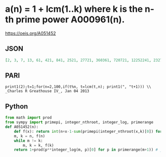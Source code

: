 # a\(n\) \= 1 \+ lcm\(1\.\.k\) where k is the n\-th prime power A000961\(n\)\.
https://oeis.org/A051452
## JSON
```JSON
[2, 3, 7, 13, 61, 421, 841, 2521, 27721, 360361, 720721, 12252241, 232792561, 5354228881, 26771144401, 80313433201, 2329089562801, 72201776446801, 144403552893601, 5342931457063201, 219060189739591201]
```
## PARI
```PARI
print1(2);t=1;for(n=2,100,if(t%n, t=lcm(t,n); print1(", "t+1))) \\ _Charles R Greathouse IV_, Jan 04 2013
```
## Python
```Python
from math import prod
from sympy import primepi, integer_nthroot, integer_log, primerange
def A051452(n):
    def f(x): return int(n+x-1-sum(primepi(integer_nthroot(x,k)[0]) for k in range(1,x.bit_length())))
    m, k = n, f(n)
    while m != k:
        m, k = k, f(k)
    return 1+prod(p**integer_log(m, p)[0] for p in primerange(m+1)) # _Chai Wah Wu_, Aug 15 2024
```
